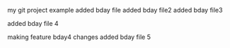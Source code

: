 my git project example
added bday file
added bday file2
added bday file3



added bday file 4


making feature bday4 changes
added bday file 5
